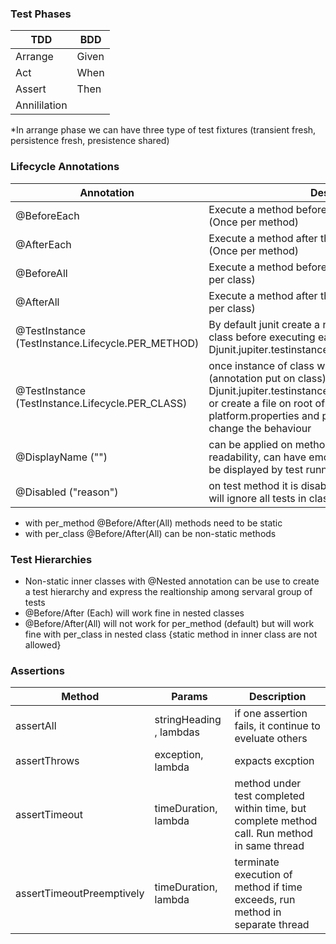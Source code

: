 ### Test Phases
TDD | BDD
--- | ---
Arrange | Given
Act | When
Assert | Then
Annililation |

*In arrange phase we can have three type of test fixtures (transient fresh, persistence fresh, presistence shared)

### Lifecycle Annotations
Annotation | Description
---------- | -----------
@BeforeEach | Execute a method before the execucation of each test (Once per method)
@AfterEach | Execute a method after the execucation of each test (Once per method)
@BeforeAll | Execute a method before the all test execucated (Once per class)
@AfterAll | Execute a method after the all test execucated (Once per class)
@TestInstance (TestInstance.Lifecycle.PER_METHOD) | By default junit create a new instance of each test class before executing each test method or -Djunit.jupiter.testinstance.lifecycle.default=per_method
@TestInstance (TestInstance.Lifecycle.PER_CLASS) | once instance of class will use to run all the test (annotation put on class) or -Djunit.jupiter.testinstance.lifecycle.default=per_class or create a file on root of class path with name junit-platform.properties and put these properties there to change the behaviour
@DisplayName ("") | can be applied on method or class, increase readability, can have emojo are special characters, to be displayed by test runners
@Disabled ("reason") | on test method it is disable single test and on class it will ignore all tests in class

* with per_method @Before/After(All) methods need to be static
* with per_class @Before/After(All) can be non-static methods

### Test Hierarchies
* Non-static inner classes with @Nested annotation can be use to create a test hierarchy and express the realtionship among servaral group of tests
* @Before/After (Each) will work fine in nested classes
* @Before/After(All) will not work for per_method (default) but will work fine with per_class in nested class {static method in inner class are not allowed}

### Assertions
Method | Params | Description
------ | ------ | -----------
assertAll | stringHeading , lambdas | if one assertion fails, it continue to eveluate others
assertThrows | exception, lambda | expacts excption
assertTimeout | timeDuration, lambda | method under test completed within time, but complete method call. Run method in same thread
assertTimeoutPreemptively | timeDuration, lambda | terminate execution of method if time exceeds, run method in separate thread
